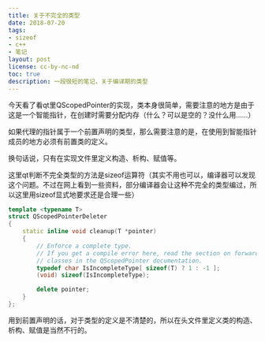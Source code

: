 ```yaml
---
title: 关于不完全的类型
date: 2018-07-20
tags:
- sizeof
- c++
- 笔记
layout: post
license: cc-by-nc-nd
toc: true
description: 一段很短的笔记，关于编译期的类型
---
```


今天看了看qt里QScopedPointer的实现，类本身很简单，需要注意的地方是由于这是一个智能指针，在创建时需要分配内存（什么？可以是空的？没什么用……）

如果代理的指针属于一个前置声明的类型，那么需要注意的是，在使用到智能指针成员的地方必须有前置类的定义。

换句话说，只有在实现文件里定义构造、析构、赋值等。

这里qt判断不完全类型的方法是sizeof运算符（其实不用也可以，编译器可以发现这个问题。不过在网上看到一些资料，部分编译器会让这种不完全的类型编过，所以这里用sizeof显式地要求还是合理一些）

```cpp
template <typename T>
struct QScopedPointerDeleter
{
    static inline void cleanup(T *pointer)
    {
        // Enforce a complete type.
        // If you get a compile error here, read the section on forward declared
        // classes in the QScopedPointer documentation.
        typedef char IsIncompleteType[ sizeof(T) ? 1 : -1 ];
        (void) sizeof(IsIncompleteType);

        delete pointer;
    }
};
```

用到前置声明的话，对于类型的定义是不清楚的，所以在头文件里定义类的构造、析构、赋值是当然不行的。
